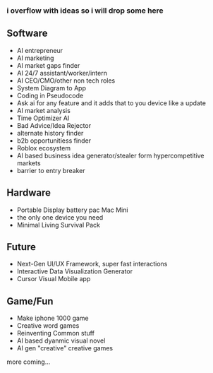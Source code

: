 ### i overflow with ideas so i will drop some here
## Software
*   AI entrepreneur
*   AI marketing
*   AI market gaps finder
*   AI 24/7 assistant/worker/intern
*   AI CEO/CMO/other non tech roles
*   System Diagram to App
*   Coding in Pseudocode
*   Ask ai for any feature and it adds that to you device like a update
*   AI market analysis
*   Time Optimizer AI
*   Bad Advice/Idea Rejector
*   alternate history finder
*   b2b opportunitiess finder
*   Roblox ecosystem
*   AI based business idea generator/stealer form hypercompetitive markets
*   barrier to entry breaker
  
## Hardware
- Portable Display battery pac Mac Mini
- the only one device you need
- Minimal Living Survival Pack

## Future
*   Next-Gen UI/UX Framework, super fast interactions
*   Interactive Data Visualization Generator
*   Cursor Visual Mobile app

## Game/Fun
-   Make iphone 1000 game
-   Creative word games
-   Reinventing Common stuff
-   AI based dyanmic visual novel
-   AI gen "creative" creative games

more coming...
